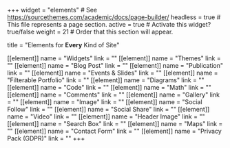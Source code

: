 +++
widget = "elements"  # See https://sourcethemes.com/academic/docs/page-builder/
headless = true  # This file represents a page section.
active = true  # Activate this widget? true/false
weight = 21  # Order that this section will appear.

title = "Elements for **Every** Kind of Site"

[[element]]
  name = "Widgets"
  link = ""
[[element]]
  name = "Themes"
  link = ""
[[element]]
  name = "Blog Post"
  link = ""
[[element]]
  name = "Publication"
  link = ""
[[element]]
  name = "Events & Slides"
  link = ""
[[element]]
  name = "Filterable Portfolio"
  link = ""
[[element]]
  name = "Diagrams"
  link = ""
[[element]]
  name = "Code"
  link = ""
[[element]]
  name = "Math"
  link = ""
[[element]]
  name = "Comments"
  link = ""
[[element]]
  name = "Gallery"
  link = ""
[[element]]
  name = "Image"
  link = ""
[[element]]
  name = "Social Follow"
  link = ""
[[element]]
  name = "Social Share"
  link = ""
[[element]]
  name = "Video"
  link = ""
[[element]]
  name = "Header Image"
  link = ""
[[element]]
  name = "Search Box"
  link = ""
[[element]]
  name = "Maps"
  link = ""
[[element]]
  name = "Contact Form"
  link = ""
[[element]]
  name = "Privacy Pack (GDPR)"
  link = ""
+++
